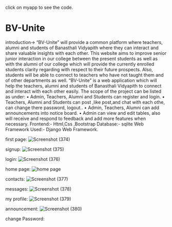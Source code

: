 click on myapp to see the code.

# BV-Unite
  introduction->   “BV-Unite” will provide a common platform where teachers, alumni and students of Banasthali  Vidyapith where they can interact and share valuable insights with each other. This website aims  to improve senior junior interaction in our college between the present students as well as with  the alumni of our college which will provide the currently enrolled students clarity regarding with  respect to their future prospects. Also, students will be able to connect to teachers who have not  taught them and of other departments as well.   “BV-Unite” is a web application which will help the teachers, alumni and students of Banasthali Vidyapith to connect and interact with each other easily.  The scope of the project can be listed as under:  • Admin, Teachers, Alumni and Students can register and login.  • Teachers, Alumni and Students can post ,like post,and chat with each othe, can change there password, logout..  • Admin, Teachers, Alumni can add announcements into notice board.  • Admin can view and edit tables, also will receive and respond to feedback and add more  features when necessary.
  Frontend:- Html,Css ,Bootstrap 
  Database:- sqlite
  Web Framework Used:- Django Web Framework.
  
  first page:
  ![Screenshot (374)](https://user-images.githubusercontent.com/77569905/117269746-2c726300-ae76-11eb-90f5-f7a2c084e2d5.png)
  
  signup:
  ![Screenshot (375)](https://user-images.githubusercontent.com/77569905/117270013-6ba0b400-ae76-11eb-9559-1852a62a81bf.png)
  
  login:
  ![Screenshot (376)](https://user-images.githubusercontent.com/77569905/117270018-6d6a7780-ae76-11eb-8785-bab074e48208.png)
  
  home page:
 ![home page](https://user-images.githubusercontent.com/77569905/117268340-cdf8b500-ae74-11eb-910d-a8efa73d9328.png)
 
  contacts:
  ![Screenshot (377)](https://user-images.githubusercontent.com/77569905/117270048-72c7c200-ae76-11eb-8ee5-f15674f5e177.png)
  
  messages:
  ![Screenshot (378)](https://user-images.githubusercontent.com/77569905/117270704-1ca74e80-ae77-11eb-9cd7-ba68c1b3efc2.png)
  
  my profile:
  ![Screenshot (379)](https://user-images.githubusercontent.com/77569905/117270724-229d2f80-ae77-11eb-9263-a69713cfcfa3.png)
  
  announcement:
  ![Screenshot (380)](https://user-images.githubusercontent.com/77569905/117270734-24ff8980-ae77-11eb-80d0-ee9cdec12d4f.png)
  
  change Password:
  
  
  
  
